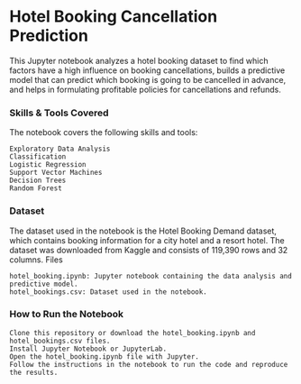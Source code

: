 # Hotel Booking Cancellation Prediction

This Jupyter notebook analyzes a hotel booking dataset to find which factors have a high influence on booking cancellations, builds a predictive model that can predict which booking is going to be cancelled in advance, and helps in formulating profitable policies for cancellations and refunds.

### Skills & Tools Covered

The notebook covers the following skills and tools:

    Exploratory Data Analysis
    Classification
    Logistic Regression
    Support Vector Machines
    Decision Trees
    Random Forest

### Dataset

The dataset used in the notebook is the Hotel Booking Demand dataset, which contains booking information for a city hotel and a resort hotel. The dataset was downloaded from Kaggle and consists of 119,390 rows and 32 columns.
Files

    hotel_booking.ipynb: Jupyter notebook containing the data analysis and predictive model.
    hotel_bookings.csv: Dataset used in the notebook.

### How to Run the Notebook

    Clone this repository or download the hotel_booking.ipynb and hotel_bookings.csv files.
    Install Jupyter Notebook or JupyterLab.
    Open the hotel_booking.ipynb file with Jupyter.
    Follow the instructions in the notebook to run the code and reproduce the results.
